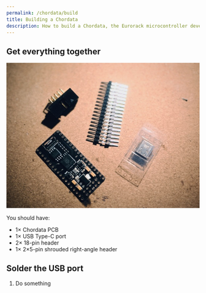 ```yaml
---
permalink: /chordata/build
title: Building a Chordata
description: How to build a Chordata, the Eurorack microcontroller development board from Pale Slim Ghost Synthesisers.
---
```


## Get everything together

![photo of a Chordata PCB, a USB Type-C port, 2 18-pin headers and a 2x5-pin shrouded right-angle header, on a cork desk mat](/eurorack/accessories/chordata/docs/images/01-parts.jpeg)

You should have:

- 1&times; Chordata PCB
- 1&times; USB Type-C port
- 2&times; 18-pin header
- 1&times; 2&times;5-pin shrouded right-angle header

## Solder the USB port

1. Do something
